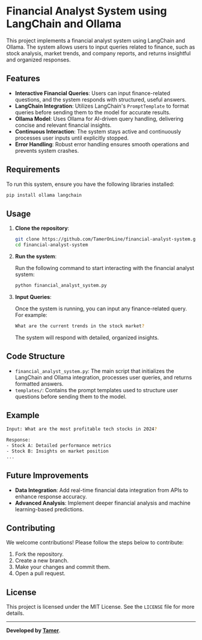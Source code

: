 
# Financial Analyst System using LangChain and Ollama

This project implements a financial analyst system using LangChain and Ollama. The system allows users to input queries related to finance, such as stock analysis, market trends, and company reports, and returns insightful and organized responses.

## Features

- **Interactive Financial Queries**: Users can input finance-related questions, and the system responds with structured, useful answers.
- **LangChain Integration**: Utilizes LangChain's `PromptTemplate` to format queries before sending them to the model for accurate results.
- **Ollama Model**: Uses Ollama for AI-driven query handling, delivering concise and relevant financial insights.
- **Continuous Interaction**: The system stays active and continuously processes user inputs until explicitly stopped.
- **Error Handling**: Robust error handling ensures smooth operations and prevents system crashes.

## Requirements

To run this system, ensure you have the following libraries installed:

```bash
pip install ollama langchain
```

## Usage

1. **Clone the repository**:
   
   ```bash
   git clone https://github.com/TamerOnLine/financial-analyst-system.git
   cd financial-analyst-system
   ```

2. **Run the system**:

   Run the following command to start interacting with the financial analyst system:

   ```bash
   python financial_analyst_system.py
   ```

3. **Input Queries**: 

   Once the system is running, you can input any finance-related query. For example:

   ```bash
   What are the current trends in the stock market?
   ```

   The system will respond with detailed, organized insights.

## Code Structure

- `financial_analyst_system.py`: The main script that initializes the LangChain and Ollama integration, processes user queries, and returns formatted answers.
- `templates/`: Contains the prompt templates used to structure user questions before sending them to the model.

## Example

```bash
Input: What are the most profitable tech stocks in 2024?

Response:
- Stock A: Detailed performance metrics
- Stock B: Insights on market position
...
```

## Future Improvements

- **Data Integration**: Add real-time financial data integration from APIs to enhance response accuracy.
- **Advanced Analysis**: Implement deeper financial analysis and machine learning-based predictions.

## Contributing

We welcome contributions! Please follow the steps below to contribute:

1. Fork the repository.
2. Create a new branch.
3. Make your changes and commit them.
4. Open a pull request.

## License

This project is licensed under the MIT License. See the `LICENSE` file for more details.

---

**Developed by [Tamer](https://www.linkedin.com/in/tameronline)**.

